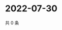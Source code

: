 # 2022-07-30

共 0 条

<!-- BEGIN WEIBO -->
<!-- 最后更新时间 Sat Jul 30 2022 11:04:24 GMT+0800 (China Standard Time) -->

<!-- END WEIBO -->
